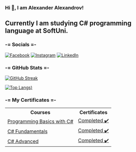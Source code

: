 ### Hi 👋, I am Alexander Alexandrov!
## Currently I am studying C# programming language at SoftUni.

### -= Socials =-
[![Facebook](https://img.shields.io/badge/Facebook-316FF6?style=for-the-badge&logo=facebook&logoColor=white)](https://www.facebook.com/alexandr0w/)
[![Instagram](https://img.shields.io/badge/Instagram-E4405F?style=for-the-badge&logo=instagram&logoColor=white)](https://www.instagram.com/alexandrow__/) 
[![LinkedIn](https://img.shields.io/badge/LinkedIn-blue?style=for-the-badge&logo=linkedin&logoColor=white)](https://www.linkedin.com/in/alexandr0v/) 

### -= GitHub Stats =-
[![GitHub Streak](https://github-readme-streak-stats.herokuapp.com/?user=Alexandr0w&theme=blueberry)](https://git.io/streak-stats)


[![Top Langs](https://github-readme-stats.vercel.app/api/top-langs/?username=Alexandr0w&layout=compact&theme=vision-friendly-dark))](https://github.com/anuraghazra/github-readme-stats)


### -= My Certificates =-
<table>
  <tr>
    <th>Courses</th>
    <th>Certificates</th>
  </tr>
  <tr>
    <td><a href="https://softuni.bg/trainings/4409/programming-basics-with-csharp-january-2024">Programming Basics with C#</a></td>
    <td><a href="https://softuni.bg/certificates/details/203916/4ee24f16">Completed ✔️</a></td>
  </tr>
  <tr>
    <td><a href="https://softuni.bg/trainings/4502/programming-fundamentals-with-csharp-may-2024">C# Fundamentals</a></td>
    <td><a href="https://softuni.bg/certificates/details/222311/07324103">Completed ✔️</a></td>
  </tr>
  <tr>
    <td><a href="https://softuni.bg/trainings/4696/csharp-advanced-september-2024">C# Advanced</a></td>
    <td><a href="https://softuni.bg/certificates/details/227795/75ddd65e">Completed ✔️</a></td>
  </tr>
</table>
